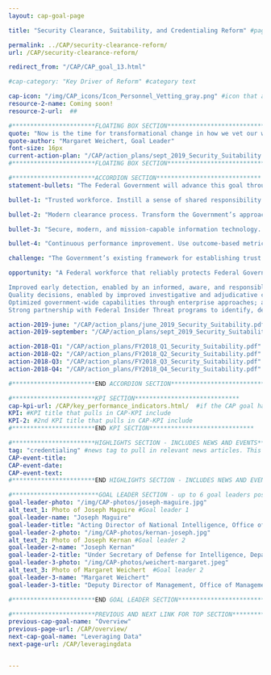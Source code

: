 ```yaml
---
layout: cap-goal-page

title: "Security Clearance, Suitability, and Credentialing Reform" #page title

permalink: ../CAP/security-clearance-reform/
url: /CAP/security-clearance-reform/

redirect_from: "/CAP/CAP_goal_13.html"

#cap-category: "Key Driver of Reform" #category text

cap-icon: "/img/CAP_icons/Icon_Personnel_Vetting_gray.png" #icon that appears next to title
resource-2-name: Coming soon!
resource-2-url:  ##

#***********************FLOATING BOX SECTION*****************************
quote: "Now is the time for transformational change in how we vet our workforce. We are committed to reducing the investigation inventory and fundamentally overhauling the process." #appears in the gray text box
quote-author: "Margaret Weichert, Goal Leader"
font-size: 16px
current-action-plan: "/CAP/action_plans/sept_2019_Security_Suitability.pdf"
#***********************FLOATING BOX SECTION*****************************

#***********************ACCORDION SECTION*****************************
statement-bullets: "The Federal Government will advance this goal through four work streams:"

bullet-1: "Trusted workforce. Instill a sense of shared responsibility by enabling a trusted workforce through consistent reporting requirements, awareness, and strengthened partnerships with other mission areas and industry;"

bullet-2: "Modern clearance process. Transform the Government’s approach at a fundamental level, revamping the policy framework and process to a more effective and efficient model that leverages the latest innovative technologies;"

bullet-3: "Secure, modern, and mission-capable information technology. Rebuild the end-to-end information technology to accelerate the implementation of new policies and processes and to improve the cyber security posture of the enterprise; and"

bullet-4: "Continuous performance improvement. Use outcome-based metrics, research and innovation, and an institutionalized Executive branch-wide model to continuously evaluate and improve policies and processes." #first accordion text

challenge: "The Government’s existing framework for establishing trust in the Federal civilian, military, and contracted workforce has struggled to onboard needed personnel efficiently and effectively, and to determine whether those workers can be consistently trusted to perform their duties and not to cause harm to people, property, systems, and information." #second accordion text

opportunity: "A Federal workforce that reliably protects Federal Government people, property, systems, and information through an enhanced risk management framework, which features:

Improved early detection, enabled by an informed, aware, and responsible Federal workforce;
Quality decisions, enabled by improved investigative and adjudicative capabilities;
Optimized government-wide capabilities through enterprise approaches; and
Strong partnership with Federal Insider Threat programs to identify, deter, and mitigate problems before they negatively impact the workforce or national security. " #third accordion text

action-2019-june: "/CAP/action_plans/june_2019_Security_Suitability.pdf"
action-2019-september: "/CAP/action_plans/sept_2019_Security_Suitability.pdf"

action-2018-Q1: "/CAP/action_plans/FY2018_Q1_Security_Suitability.pdf"
action-2018-Q2: "/CAP/action_plans/FY2018_Q2_Security_Suitability.pdf"
action-2018-Q3: "/CAP/action_plans/FY2018_Q3_Security_Suitability.pdf"
action-2018-Q4: "/CAP/action_plans/FY2018_Q4_Security_Suitability.pdf"

#***********************END ACCORDION SECTION*****************************

#***********************KPI SECTION*****************************
cap-kpi-url: /CAP/key_performance_indicators.html/  #if the CAP goal has a KPI, it will appear as a button under the title. The button links to the KPI accordion section
KPI: #KPI title that pulls in CAP-KPI include
KPI-2: #2nd KPI title that pulls in CAP-KPI include
#***********************END KPI SECTION*****************************

#***********************HIGHLIGHTS SECTION - INCLUDES NEWS AND EVENTS*****************************
tag: "credentialing" #news tag to pull in relevant news articles. This tag needs to be included in the "post" front matter
CAP-event-title:
CAP-event-date:
CAP-event-text:
#***********************END HIGHLIGHTS SECTION - INCLUDES NEWS AND EVENTS*****************************

#************************GOAL LEADER SECTION - up to 6 goal leaders possible by creating up to 6 sections below***************************
goal-leader-photo: "/img/CAP-photos/joseph-maguire.jpg"
alt_text_1: Photo of Joseph Maguire #Goal leader 1
goal-leader-name: "Joseph Maguire"
goal-leader-title: "Acting Director of National Intelligence, Office of the Director of National Intelligence"
goal-leader-2-photo: "/img/CAP-photos/kernan-joseph.jpg"
alt_text_2: Photo of Joseph Kernan #Goal leader 2
goal-leader-2-name: "Joseph Kernan"
goal-leader-2-title: "Under Secretary of Defense for Intelligence, Department of Defense"
goal-leader-3-photo: "/img/CAP-photos/weichert-margaret.jpeg"
alt_text_3: Photo of Margaret Weichert  #Goal leader 2
goal-leader-3-name: "Margaret Weichert"
goal-leader-3-title: "Deputy Director of Management, Office of Management and Budget"

#***********************END GOAL LEADER SECTION*****************************8

#***********************PREVIOUS AND NEXT LINK FOR TOP SECTION*****************************8
previous-cap-goal-name: "Overview"
previous-page-url: /CAP/overview/
next-cap-goal-name: "Leveraging Data"
next-page-url: /CAP/leveragingdata


---  
```


